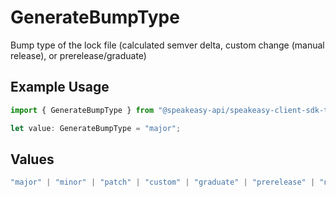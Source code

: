 # GenerateBumpType

Bump type of the lock file (calculated semver delta, custom change (manual release), or prerelease/graduate)

## Example Usage

```typescript
import { GenerateBumpType } from "@speakeasy-api/speakeasy-client-sdk-typescript/sdk/models/shared";

let value: GenerateBumpType = "major";
```

## Values

```typescript
"major" | "minor" | "patch" | "custom" | "graduate" | "prerelease" | "none"
```